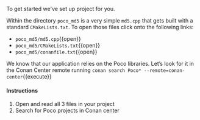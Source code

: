 To get started we've set up project for you.

Within the directory `poco_md5` is a very simple `md5.cpp` that gets built with a standard `CMakeLists.txt`. To open those files click onto the following links:
* `poco_md5/md5.cpp`{{open}}
* `poco_md5/CMakeLists.txt`{{open}}
* `poco_md5/conanfile.txt`{{open}}

We know that our application relies on the Poco libraries.
Let’s look for it in the Conan Center remote running `conan search Poco* --remote=conan-center`{{execute}}

#### Instructions

1. Open and read all 3 files in your project
2. Search for Poco projects in Conan center
